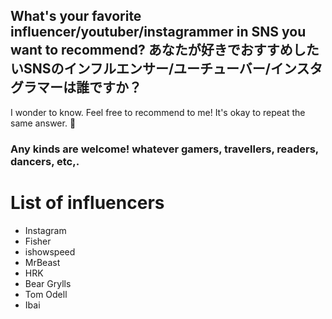## What's your favorite influencer/youtuber/instagrammer in SNS you want to recommend? あなたが好きでおすすめしたいSNSのインフルエンサー/ユーチューバー/インスタグラマーは誰ですか？

I wonder to know. Feel free to recommend to me! It's okay to repeat the same answer.  :hugs:	

### Any kinds are welcome! whatever gamers, travellers, readers, dancers, etc,.

# List of influencers
- Instagram
- Fisher
- ishowspeed
- MrBeast
- HRK
- Bear Grylls
- Tom Odell
- Ibai
